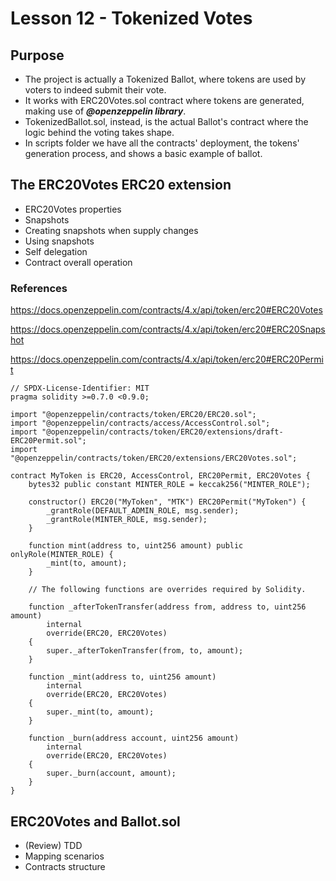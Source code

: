 # Lesson 12 - Tokenized Votes

## Purpose

- The project is actually a Tokenized Ballot, where tokens are used by voters to indeed submit their vote.
- It works with ERC20Votes.sol contract where tokens are generated, making use of **_@openzeppelin library_**.
- TokenizedBallot.sol, instead, is the actual Ballot's contract where the logic behind the voting takes shape.
- In scripts folder we have all the contracts' deployment, the tokens' generation process, and shows a basic example of ballot.

## The ERC20Votes ERC20 extension

- ERC20Votes properties
- Snapshots
- Creating snapshots when supply changes
- Using snapshots
- Self delegation
- Contract overall operation

### References

https://docs.openzeppelin.com/contracts/4.x/api/token/erc20#ERC20Votes

https://docs.openzeppelin.com/contracts/4.x/api/token/erc20#ERC20Snapshot

https://docs.openzeppelin.com/contracts/4.x/api/token/erc20#ERC20Permit

<pre><code>// SPDX-License-Identifier: MIT
pragma solidity >=0.7.0 <0.9.0;

import "@openzeppelin/contracts/token/ERC20/ERC20.sol";
import "@openzeppelin/contracts/access/AccessControl.sol";
import "@openzeppelin/contracts/token/ERC20/extensions/draft-ERC20Permit.sol";
import "@openzeppelin/contracts/token/ERC20/extensions/ERC20Votes.sol";

contract MyToken is ERC20, AccessControl, ERC20Permit, ERC20Votes {
    bytes32 public constant MINTER_ROLE = keccak256("MINTER_ROLE");

    constructor() ERC20("MyToken", "MTK") ERC20Permit("MyToken") {
        _grantRole(DEFAULT_ADMIN_ROLE, msg.sender);
        _grantRole(MINTER_ROLE, msg.sender);
    }

    function mint(address to, uint256 amount) public onlyRole(MINTER_ROLE) {
        _mint(to, amount);
    }

    // The following functions are overrides required by Solidity.

    function _afterTokenTransfer(address from, address to, uint256 amount)
        internal
        override(ERC20, ERC20Votes)
    {
        super._afterTokenTransfer(from, to, amount);
    }

    function _mint(address to, uint256 amount)
        internal
        override(ERC20, ERC20Votes)
    {
        super._mint(to, amount);
    }

    function _burn(address account, uint256 amount)
        internal
        override(ERC20, ERC20Votes)
    {
        super._burn(account, amount);
    }
}</code></pre>

## ERC20Votes and Ballot.sol

- (Review) TDD
- Mapping scenarios
- Contracts structure
